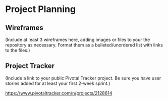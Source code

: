 # Project Planning

## Wireframes

(Include at least 3 wireframes here, adding images or files to your the repository as necessary. Format them as a bulleted/unordered list with links to the files.)

## Project Tracker

(Include a link to your public Pivotal Tracker project. Be sure you have user stories added for at least your first 2-week sprint.)

https://www.pivotaltracker.com/n/projects/2128614